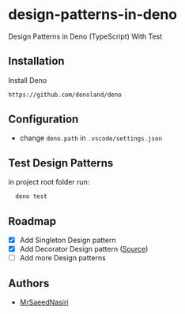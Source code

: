 # design-patterns-in-deno

Design Patterns in Deno (TypeScript) With Test

## Installation

Install Deno

```bash
https://github.com/denoland/deno
```

## Configuration

- change `deno.path` in `.vscode/settings.json`

## Test Design Patterns

in project root folder run:

```bash
  deno test
```

## Roadmap

- [x] Add Singleton Design pattern
- [x] Add Decorator Design pattern ([Source](https://www.freecodecamp.org/news/the-basic-design-patterns-all-developers-need-to-know/))
- [ ] Add more Design patterns

## Authors

- [MrSaeedNasiri](https://github.com/MrSaeedNasiri)
